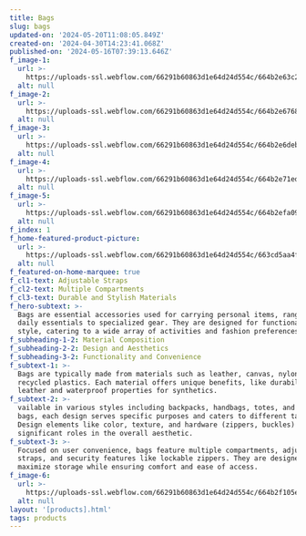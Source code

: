 ```yaml
---
title: Bags
slug: bags
updated-on: '2024-05-20T11:08:05.849Z'
created-on: '2024-04-30T14:23:41.068Z'
published-on: '2024-05-16T07:39:13.646Z'
f_image-1:
  url: >-
    https://uploads-ssl.webflow.com/66291b60863d1e64d24d554c/664b2e63c22029a09fc3efe3_bg2.jpg
  alt: null
f_image-2:
  url: >-
    https://uploads-ssl.webflow.com/66291b60863d1e64d24d554c/664b2e676832691422244ba0_bg3.jpg
  alt: null
f_image-3:
  url: >-
    https://uploads-ssl.webflow.com/66291b60863d1e64d24d554c/664b2e6deb6dffbf0823817c_bg4.jpg
  alt: null
f_image-4:
  url: >-
    https://uploads-ssl.webflow.com/66291b60863d1e64d24d554c/664b2e71edb810924db1fa65_bg5.jpg
  alt: null
f_image-5:
  url: >-
    https://uploads-ssl.webflow.com/66291b60863d1e64d24d554c/664b2efa098b100431597b2d_focus_on_the_good_tote_bag-rd68665e39d224570b56858af1f376864_tex67_8byvr_170.jpg
  alt: null
f_index: 1
f_home-featured-product-picture:
  url: >-
    https://uploads-ssl.webflow.com/66291b60863d1e64d24d554c/663cd5aa4f4f83b6a82e740f_pexels-fatin-hisham-877992-2081332.jpg
  alt: null
f_featured-on-home-marquee: true
f_cl1-text: Adjustable Straps
f_cl2-text: Multiple Compartments
f_cl3-text: Durable and Stylish Materials
f_hero-subtext: >-
  Bags are essential accessories used for carrying personal items, ranging from
  daily essentials to specialized gear. They are designed for functionality and
  style, catering to a wide array of activities and fashion preferences.
f_subheading-1-2: Material Composition
f_subheading-2-2: Design and Aesthetics
f_subheading-3-2: Functionality and Convenience
f_subtext-1: >-
  Bags are typically made from materials such as leather, canvas, nylon, or
  recycled plastics. Each material offers unique benefits, like durability for
  leather and waterproof properties for synthetics.
f_subtext-2: >-
  vailable in various styles including backpacks, handbags, totes, and travel
  bags, each design serves specific purposes and caters to different tastes.
  Design elements like color, texture, and hardware (zippers, buckles) play
  significant roles in the overall aesthetic.
f_subtext-3: >-
  Focused on user convenience, bags feature multiple compartments, adjustable
  straps, and security features like lockable zippers. They are designed to
  maximize storage while ensuring comfort and ease of access.
f_image-6:
  url: >-
    https://uploads-ssl.webflow.com/66291b60863d1e64d24d554c/664b2f105e4fc1106ed5446d_plain-canvas-tote-bag-handbag-reusable-grocery-shopping-bag-original-imagsqeyxu28zcvz.jpeg
  alt: null
layout: '[products].html'
tags: products
---
```



